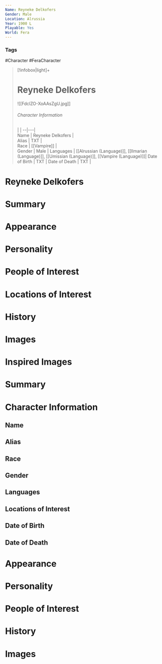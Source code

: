 ```yaml
---
Name: Reyneke Delkofers
Gender: Male
Location: Alrussia
Year: 1900 L
Playable: Yes
World: Fera
---
```


### Tags
#Character #FeraCharacter 

> [!infobox|light]+  
> # Reyneke Delkofers  
> ![[FdclZO-XoAAsZgU.jpg]]
> ###### Character Information
>  |   |
> --|---|  
> Name | Reyneke Delkofers |  
> Alias | TXT |  
> Race | [[Vampire]] |  
> Gender | Male |
> Languages | [[Alrussian (Language)]], [[Ilmarian (Language)]], [[Umissian (Language)]], [[Vampire (Language)]]|
> Date of Birth | TXT |
> Date of Death | TXT |

# Reyneke Delkofers

# Summary

# Appearance

# Personality

# People of Interest

# Locations of Interest

# History

# Images

# Inspired Images

# Summary


# Character Information

## Name

## Alias

## Race

## Gender

## Languages

## Locations of Interest

## Date of Birth

## Date of Death

# Appearance

# Personality

# People of Interest

# History

# Images

